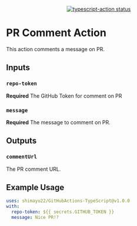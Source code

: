 <p align="center">
  <a href="https://github.com/actions/typescript-action/actions"><img alt="typescript-action status" src="https://github.com/actions/typescript-action/workflows/build-test/badge.svg"></a>
</p>

# PR Comment Action

This action comments a message on PR.

## Inputs
### `repo-token`
**Required** The GitHub Token for comment on PR

### `message`

**Required** The message to comment on PR.

## Outputs

### `commentUrl`

The PR comment URL.

## Example Usage

```yaml
uses: shimayu22/GitHubActions-TypeScript@v1.0.0
with:
  repo-token: ${{ secrets.GITHUB_TOKEN }}
  message: Nice PR!?
```
